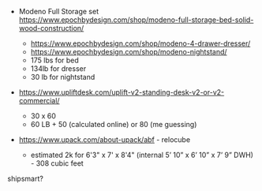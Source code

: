 - Modeno Full Storage set https://www.epochbydesign.com/shop/modeno-full-storage-bed-solid-wood-construction/
	- https://www.epochbydesign.com/shop/modeno-4-drawer-dresser/
	- https://www.epochbydesign.com/shop/modeno-nightstand/
	- 175 lbs for bed
	- 134lb for dresser
	- 30 lb for nightstand
- https://www.upliftdesk.com/uplift-v2-standing-desk-v2-or-v2-commercial/
	- 30 x 60
	- 60 LB + 50 (calculated online) or 80 (me guessing)


- https://www.upack.com/about-upack/abf - relocube
	- estimated 2k for 6'3" x 7' x 8'4" (internal 5’ 10” x 6’ 10” x 7’ 9” DWH) - 308 cubic feet

shipsmart?